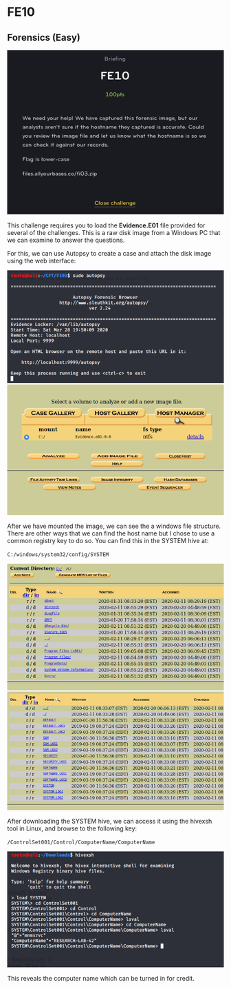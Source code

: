 # FE10
## Forensics (Easy)

![FE10](FE10.png)

This challenge requires you to load the **Evidence.E01** file provided for several of the challenges. This is a raw disk image from a Windows PC that we can examine to answer the questions.

For this, we can use Autopsy to create a case and attach the disk image using the web interface:

![FE10](FE10_1.png)
![FE10](FE10_2.png)

After we have mounted the image, we can see the a windows file structure. There are other ways that we can find the host name but I chose to use a common registry key to do so. You can find this in the SYSTEM hive at:

`C:/windows/system32/config/SYSTEM`

![FE10](FE10_3.png)
![FE10](FE10_4.png)

After downloading the SYSTEM hive, we can access it using the hivexsh tool in Linux, and browse to the following key:

`/ControlSet001/Control/ComputerName/ComputerName`

![FE10](FE10_5.png)

This reveals the computer name which can be turned in for credit.
